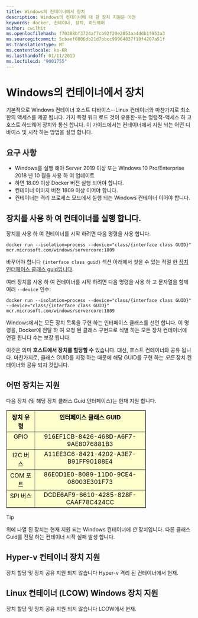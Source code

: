 ```yaml
---
title: Windows의 컨테이너에서 장치
description: Windows의 컨테이너에 대 한 장치 지원은 어떤
keywords: docker, 컨테이너, 장치, 하드웨어
author: cwilhit
ms.openlocfilehash: f70388bf3724af7cb92f20e2053aa4ddb1f953a3
ms.sourcegitcommit: 5cbaef0806db21d7bbcc99964837f10f4207a51f
ms.translationtype: MT
ms.contentlocale: ko-KR
ms.lasthandoff: 01/11/2019
ms.locfileid: "9001755"
---
```

# <a name="devices-in-containers-on-windows"></a>Windows의 컨테이너에서 장치

기본적으로 Windows 컨테이너 호스트 디바이스--Linux 컨테이너와 마찬가지로 최소한의 액세스를 제공 됩니다. 가지 특정 워크 로드 것이 유용한-또는 명령적-액세스 하 고 호스트 하드웨어 장치와 통신 합니다. 이 가이드에서는 컨테이너에서 지원 되는 어떤 디바이스 및 시작 하는 방법을 설명 합니다.

## <a name="requirements"></a>요구 사항

- Windows를 실행 해야 Server 2019 이상 또는 Windows 10 Pro/Enterprise 2018 년 10 월을 사용 하 여 업데이트
- 하면 18.09 이상 Docker 버전 실행 되어야 합니다.
- 컨테이너 이미지 버전 1809 이상 이어야 합니다.
- 컨테이너는 격리 프로세스 모드에서 실행 되는 Windows 컨테이너 이어야 합니다.

## <a name="run-a-container-with-a-device"></a>장치를 사용 하 여 컨테이너를 실행 합니다.

장치를 사용 하 여 컨테이너를 시작 하려면 다음 명령을 사용 합니다.

```shell
docker run --isolation=process --device="class/{interface class GUID}" mcr.microsoft.com/windows/servercore:1809
```

바꾸어야 합니다 `{interface class guid}` 섹션 아래에서 찾을 수 있는 적절 한 [장치 인터페이스 클래스 guid입니다](https://docs.microsoft.com/en-us/windows-hardware/drivers/install/overview-of-device-interface-classes).

여러 장치를 사용 하 여 컨테이너를 시작 하려면 다음 명령을 사용 하 고 문자열을 함께 여러 `--device` 인수:

```shell
docker run --isolation=process --device="class/{interface class GUID}" --device="class/{interface class GUID}" mcr.microsoft.com/windows/servercore:1809
```

Windows에서는 모든 장치 목록을 구현 하는 인터페이스 클래스를 선언 합니다. 이 명령을, Docker에 전달 하 여 요청 된 클래스 구현으로 식별 하는 모든 장치 컨테이너에 연결 됩니다 수는 보장 됩니다.

이것은 의미 **호스트에서 장치를 할당할 수** 있습니다. 대신, 호스트 컨테이너와 공유 됩니다. 마찬가지로, 클래스 GUID를 지정 하는 때문에 해당 GUID를 구현 하는 _모든_ 장치 컨테이너와 공유 되지 것입니다.

## <a name="what-devices-are-supported"></a>어떤 장치는 지원

다음 장치 (및 해당 장치 클래스 Guid 인터페이스)는 현재 지원 합니다.
  
<table border="1" style="background-color:FFFFCC;border-collapse:collapse;border:1px solid FFCC00;color:000000;width:75%" cellpadding="5" cellspacing="5">
<thead>
<tr valign="top">
<th><center>장치 유형</center></th>
<th><center>인터페이스 클래스 GUID</center></th>
</tr>
</thead>
<tbody>
<tr valign="top">
<td><center>GPIO</center></td>
<td><center>916EF1CB-8426-468D-A6F7-9AE8076881B3</center></td>
</tr>
<tr valign="top">
<td><center>I2C 버스</center></td>
<td><center>A11EE3C6-8421-4202-A3E7-B91FF90188E4</center></td>
</tr>
<tr valign="top">
<td><center>COM 포트</center></td>
<td><center>86E0D1E0-8089-11D0-9CE4-08003E301F73</center></td>
</tr>
<tr valign="top">
<td><center>SPI 버스</center></td>
<td><center>DCDE6AF9-6610-4285-828F-CAAF78C424CC</center></td>
</tr>
</tbody>
</table>

> [!TIP]
> 위에 나열 된 장치는 현재 지원 되는 Windows 컨테이너에 _만_ 장치입니다. 다른 클래스 Guid를 전달 하는 컨테이너 시작 실패 발생 합니다.

## <a name="hyper-v-container-device-support"></a>Hyper-v 컨테이너 장치 지원

장치 할당 및 장치 공유 지원 되지 않습니다 Hyper-v 격리 된 컨테이너에서 현재.

## <a name="linux-containers-on-windows-lcow-device-support"></a>Linux 컨테이너 (LCOW) Windows 장치 지원

장치 할당 및 장치 공유 지원 되지 않습니다 LCOW에서 현재.